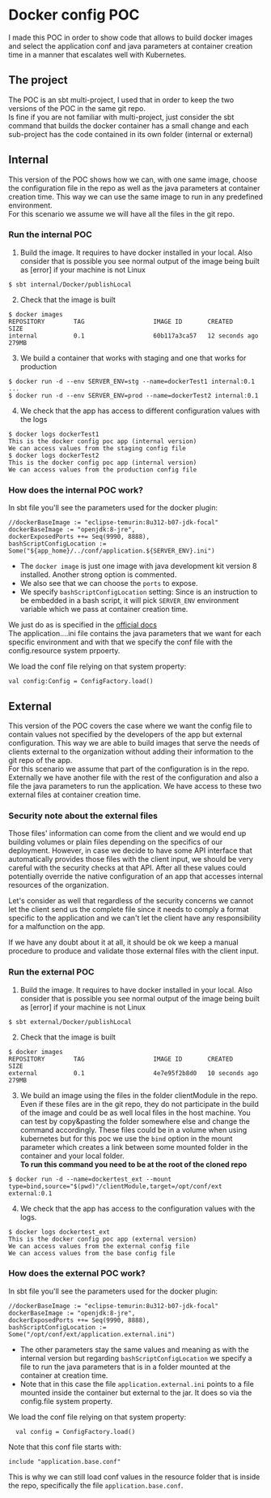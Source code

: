 # Docker config POC
I made this POC in order to show code that allows to build
docker images and select the application conf and java parameters
at container creation time in a manner that escalates well with
Kubernetes.

## The project
The POC is an sbt multi-project, I used that in order to keep the two
versions of the POC in the same git repo.
<br>
Is fine if you are not familiar with multi-project, just consider
the sbt command that builds the docker container has a small change
and each sub-project has the code contained in its own folder
(internal or external)

## Internal
This version of the POC shows how we can, with one same image, choose
the configuration file in the repo as well as the java parameters
at container creation time. This way we can use the same image to
run in any predefined environment.
<br>
For this scenario we assume we will have all the files in the git repo.

### Run the internal POC
1) Build the image. It requires to have docker installed in your local.
   Also consider that is possible you see normal output of the image being
   built as [error] if your machine is not Linux
```
$ sbt internal/Docker/publishLocal
```
2) Check that the image is built
```
$ docker images
REPOSITORY        TAG                   IMAGE ID       CREATED          SIZE
internal          0.1                   60b117a3ca57   12 seconds ago   279MB
```
3) We build a container that works with staging and one that works
   for production
```
$ docker run -d --env SERVER_ENV=stg --name=dockerTest1 internal:0.1
...
$ docker run -d --env SERVER_ENV=prod --name=dockerTest2 internal:0.1
```
4) We check that the app has access to different configuration values
   with the logs
```
$ docker logs dockerTest1
This is the docker config poc app (internal version)
We can access values from the staging config file
$ docker logs dockerTest2
This is the docker config poc app (internal version)
We can access values from the production config file
```

### How does the internal POC work?
In sbt file you'll see the parameters used for the docker plugin:
```
//dockerBaseImage := "eclipse-temurin:8u312-b07-jdk-focal"
dockerBaseImage := "openjdk:8-jre",
dockerExposedPorts ++= Seq(9990, 8888),
bashScriptConfigLocation := Some("${app_home}/../conf/application.${SERVER_ENV}.ini")
```
- The `docker image` is just one image with java development kit
  version 8 installed. Another strong option is commented.
- We also see that we can choose the `ports` to expose.
- We specify `bashScriptConfigLocation` setting: Since is an
  instruction to be embedded in a bash script, it will pick
  `SERVER_ENV` environment variable which we pass at
  container creation time.

We just do as is specified in the [official docs](https://www.scala-sbt.org/sbt-native-packager/archetypes/java_app/customize.html#via-application-ini)
<br>
The application....ini file contains the java parameters that we want
for each specific environment and with that we specify the conf file with the
config.resource system prpoerty.

We load the conf file relying on that system property:
```
val config:Config = ConfigFactory.load()
```

## External
This version of the POC covers the case where we want the config
file to contain values not specified by the developers of the app
but external configuration. This way we are able to build images that
serve the needs of clients external to the organization without
adding their information to the git repo of the app.
<br>
For this scenario we assume that part of the configuration is in the
repo. Externally we have another file with the rest of the
configuration and also a file the java parameters to run the
application. We have access to these two external files at
container creation time.

### Security note about the external files
Those files' information can come from the client and we would end up
building volumes or plain files depending on the specifics of our
deployment. However, in case we decide to have some API interface that
automatically provides those files with the client input, we should
be very careful with the security checks at that API. After all
these values could potentially override the native configuration
of an app that accesses internal resources of the organization.

Let's consider as well that regardless of the security concerns
we cannot let the client send us the complete file since it
needs to comply a format specific to the application and we can't
let the client have any responsibility for a malfunction on
the app.

If we have any doubt about it at all, it should be ok we keep a
manual procedure to produce and validate those external files
with the client input.

### Run the external POC
1) Build the image. It requires to have docker installed in your local.
   Also consider that is possible you see normal output of the image being
   built as [error] if your machine is not Linux
```
$ sbt external/Docker/publishLocal
```
2) Check that the image is built
```
$ docker images
REPOSITORY        TAG                   IMAGE ID       CREATED          SIZE
external          0.1                   4e7e95f2b8d0   10 seconds ago   279MB
```
3) We build an image using the files in the folder clientModule in the
   repo. Even if these files are in the git repo, they do not participate
   in the build of the image and could be as well local files in the
   host machine. You can test by copy&pasting the folder somewhere else
   and change the command accordingly. These files could be in a volume
   when using kubernetes but for this poc we use the `bind` option
   in the mount parameter which creates a link between some mounted
   folder in the container and your local folder.
   <br><b>To run this command you need to be at the root of
   the cloned repo</b>
```
$ docker run -d --name=dockertest_ext --mount type=bind,source="$(pwd)"/clientModule,target=/opt/conf/ext  external:0.1
```
4) We check that the app has access to the configuration values
   with the logs.
```
$ docker logs dockertest_ext
This is the docker config poc app (external version)
We can access values from the external config file
We can access values from the base config file
```

### How does the external POC work?
In sbt file you'll see the parameters used for the docker plugin:
```
//dockerBaseImage := "eclipse-temurin:8u312-b07-jdk-focal"
dockerBaseImage := "openjdk:8-jre",
dockerExposedPorts ++= Seq(9990, 8888),
bashScriptConfigLocation := Some("/opt/conf/ext/application.external.ini")
```
- The other parameters stay the same values and meaning as with the
  internal version but regarding `bashScriptConfigLocation` we specify
  a file to run the java parameters that is in a folder mounted at
  the container at creation time.
- Note that in this case the file `application.external.ini` points to 
  a file mounted inside the container but external to the jar. It does 
  so via the config.file system property.

We load the conf file relying on that system property:
```
  val config = ConfigFactory.load()
```

Note that this conf file starts with:
```
include "application.base.conf"
```

This is why we can still load conf values in the resource folder that
is inside the repo, specifically the file `application.base.conf`.
